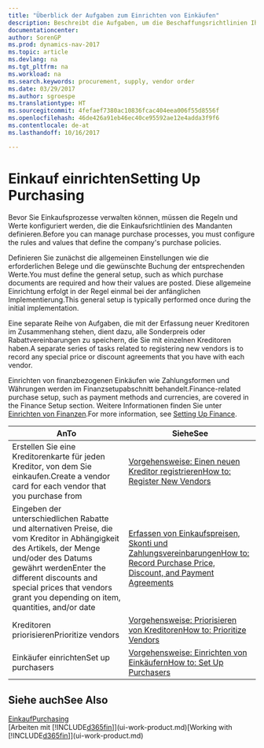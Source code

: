 ```yaml
---
title: "Überblick der Aufgaben zum Einrichten von Einkäufen"
description: Beschreibt die Aufgaben, um die Beschaffungsrichtlinien Ihres Mandanten festzulegen und Ihre Einkaufsprozesse einzurichten.
documentationcenter: 
author: SorenGP
ms.prod: dynamics-nav-2017
ms.topic: article
ms.devlang: na
ms.tgt_pltfrm: na
ms.workload: na
ms.search.keywords: procurement, supply, vendor order
ms.date: 03/29/2017
ms.author: sgroespe
ms.translationtype: HT
ms.sourcegitcommit: 4fefaef7380ac10836fcac404eea006f55d8556f
ms.openlocfilehash: 46de426a91eb46ec40ce95592ae12e4adda3f9f6
ms.contentlocale: de-at
ms.lasthandoff: 10/16/2017

---
```

# <a name="setting-up-purchasing"></a><span data-ttu-id="df173-103">Einkauf einrichten</span><span class="sxs-lookup"><span data-stu-id="df173-103">Setting Up Purchasing</span></span>
<span data-ttu-id="df173-104">Bevor Sie Einkaufsprozesse verwalten können, müssen die Regeln und Werte konfiguriert werden, die die Einkaufsrichtlinien des Mandanten definieren.</span><span class="sxs-lookup"><span data-stu-id="df173-104">Before you can manage purchase processes, you must configure the rules and values that define the company's purchase policies.</span></span>

<span data-ttu-id="df173-105">Definieren Sie zunächst die allgemeinen Einstellungen wie die erforderlichen Belege und die gewünschte Buchung der entsprechenden Werte.</span><span class="sxs-lookup"><span data-stu-id="df173-105">You must define the general setup, such as which purchase documents are required and how their values are posted.</span></span> <span data-ttu-id="df173-106">Diese allgemeine Einrichtung erfolgt in der Regel einmal bei der anfänglichen Implementierung.</span><span class="sxs-lookup"><span data-stu-id="df173-106">This general setup is typically performed once during the initial implementation.</span></span>

<span data-ttu-id="df173-107">Eine separate Reihe von Aufgaben, die mit der Erfassung neuer Kreditoren im Zusammenhang stehen, dient dazu, alle Sonderpreis oder Rabattvereinbarungen zu speichern, die Sie mit einzelnen Kreditoren haben.</span><span class="sxs-lookup"><span data-stu-id="df173-107">A separate series of tasks related to registering new vendors is to record any special price or discount agreements that you have with each vendor.</span></span>

<span data-ttu-id="df173-108">Einrichten von finanzbezogenen Einkäufen wie Zahlungsformen und Währungen werden im Finanzsetupabschnitt behandelt.</span><span class="sxs-lookup"><span data-stu-id="df173-108">Finance-related purchase setup, such as payment methods and currencies, are covered in the Finance Setup section.</span></span> <span data-ttu-id="df173-109">Weitere Informationen finden Sie unter [Einrichten von Finanzen](finance-setup-finance.md).</span><span class="sxs-lookup"><span data-stu-id="df173-109">For more information, see [Setting Up Finance](finance-setup-finance.md).</span></span>

| <span data-ttu-id="df173-110">An</span><span class="sxs-lookup"><span data-stu-id="df173-110">To</span></span> | <span data-ttu-id="df173-111">Siehe</span><span class="sxs-lookup"><span data-stu-id="df173-111">See</span></span> |
| --- | --- |
| <span data-ttu-id="df173-112">Erstellen Sie eine Kreditorenkarte für jeden Kreditor, von dem Sie einkaufen.</span><span class="sxs-lookup"><span data-stu-id="df173-112">Create a vendor card for each vendor that you purchase from</span></span>|[<span data-ttu-id="df173-113">Vorgehensweise: Einen neuen Kreditor registrieren</span><span class="sxs-lookup"><span data-stu-id="df173-113">How to: Register New Vendors</span></span>](purchasing-how-register-new-vendors.md) |
| <span data-ttu-id="df173-114">Eingeben der unterschiedlichen Rabatte und alternativen Preise, die vom Kreditor in Abhängigkeit des Artikels, der Menge und/oder des Datums gewährt werden</span><span class="sxs-lookup"><span data-stu-id="df173-114">Enter the different discounts and special prices that vendors grant you depending on item, quantities, and/or date</span></span> |[<span data-ttu-id="df173-115">Erfassen von Einkaufspreisen, Skonti und Zahlungsvereinbarungen</span><span class="sxs-lookup"><span data-stu-id="df173-115">How to: Record Purchase Price, Discount, and Payment Agreements</span></span>](purchasing-how-record-purchase-price-discount-payment-agreements.md) |
| <span data-ttu-id="df173-116">Kreditoren priorisieren</span><span class="sxs-lookup"><span data-stu-id="df173-116">Prioritize vendors</span></span> |[<span data-ttu-id="df173-117">Vorgehensweise: Priorisieren von Kreditoren</span><span class="sxs-lookup"><span data-stu-id="df173-117">How to: Prioritize Vendors</span></span>](purchasing-how-prioritize-vendors.md) |
| <span data-ttu-id="df173-118">Einkäufer einrichten</span><span class="sxs-lookup"><span data-stu-id="df173-118">Set up purchasers</span></span> |[<span data-ttu-id="df173-119">Vorgehensweise: Einrichten von Einkäufern</span><span class="sxs-lookup"><span data-stu-id="df173-119">How to: Set Up Purchasers</span></span>](purchasing-how-setup-purchasers.md) |

## <a name="see-also"></a><span data-ttu-id="df173-120">Siehe auch</span><span class="sxs-lookup"><span data-stu-id="df173-120">See Also</span></span>
[<span data-ttu-id="df173-121">Einkauf</span><span class="sxs-lookup"><span data-stu-id="df173-121">Purchasing</span></span>](purchasing-manage-purchasing.md)  
<span data-ttu-id="df173-122">[Arbeiten mit [!INCLUDE[d365fin](includes/d365fin_md.md)]](ui-work-product.md)</span><span class="sxs-lookup"><span data-stu-id="df173-122">[Working with [!INCLUDE[d365fin](includes/d365fin_md.md)]](ui-work-product.md)</span></span>


